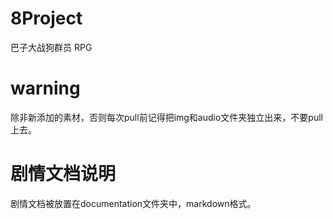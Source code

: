 # 8Project
巴子大战狗群员 RPG
# warning
除非新添加的素材，否则每次pull前记得把img和audio文件夹独立出来，不要pull上去。
# 剧情文档说明
剧情文档被放置在documentation文件夹中，markdown格式。
